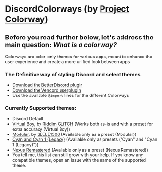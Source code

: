 # DiscordColorways (by [Project Colorway](https://github.com/ProjectColorway/ProjectColorway))

## Before you read further below, let's address the main question: *What is a colorway?*
Colorways are color-only themes for various apps, meant to enhance the user experience and create a more unified look between apps

### The Definitive way of styling Discord and select themes

* [Download the BetterDiscord plugin](https://raw.githubusercontent.com/DaBluLite/DiscordColorways/master/DiscordColorways.plugin.js)
* [Download the Vencord userplugin](https://github.com/DaBluLite/DiscordColorways-VencordUserplugin)
* Use the available `@import` lines for the different Colorways

### Currently Supported themes:
* Discord Default
* [Virtual Boy](https://github.com/Riddim-GLiTCH/Virtual-Boy), by [Riddim GLiTCH](https://github.com/Riddim-GLiTCH) (Works both as-is and with a preset for extra accuracy (Virtual Boy))
* [Modular](https://github.com/SEELE1306/Modular), by [SEELE1306](https://github.com/SEELE1306) (Available only as a preset (Modular))
* [Cyan and Cyan 1 (Legacy)](https://github.com/DaBluLite/Cyan) (Available only as presets ("Cyan" and "Cyan 1 (Legacy)"))
* [Nexus Remastered](https://github.com/DaBluLite/NexusRemastered) (Available only as a preset (Nexus Remastered))
* You tell me, this list can still grow with your help. If you know any compatible themes, open an Issue with the name of the supported theme.
